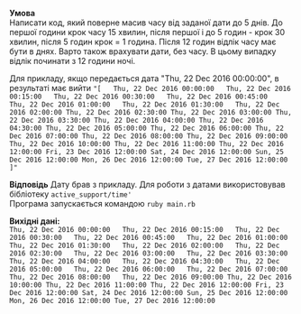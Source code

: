 **Умова**  
Написати код, який поверне масив часу від заданої дати до 5 днів. До першої години крок часу 15 хвилин, після першої і до 5 годин - крок 30 хвилин, після 5 годин крок = 1 година. Після 12 годин відлік часу має бути в днях. Варто також врахувати дати, без часу. В цьому випадку відлік починати з 12 години ночі.

Для прикладу, якщо передається дата "Thu, 22 Dec 2016 00:00:00", в результаті має вийти 
`"[  
Thu, 22 Dec 2016 00:00:00  
Thu, 22 Dec 2016 00:15:00  
Thu, 22 Dec 2016 00:30:00  
Thu, 22 Dec 2016 00:45:00  
Thu, 22 Dec 2016 01:00:00  
Thu, 22 Dec 2016 01:30:00  
Thu, 22 Dec 2016 02:00:00
Thu, 22 Dec 2016 02:30:00
Thu, 22 Dec 2016 03:00:00
Thu, 22 Dec 2016 03:30:00
Thu, 22 Dec 2016 04:00:00
Thu, 22 Dec 2016 04:30:00
Thu, 22 Dec 2016 05:00:00
Thu, 22 Dec 2016 06:00:00
Thu, 22 Dec 2016 07:00:00
Thu, 22 Dec 2016 08:00:00
Thu, 22 Dec 2016 09:00:00
Thu, 22 Dec 2016 10:00:00
Thu, 22 Dec 2016 11:00:00
Thu, 22 Dec 2016 12:00:00
Fri, 23 Dec 2016 12:00:00
Sat, 24 Dec 2016 12:00:00
Sun, 25 Dec 2016 12:00:00
Mon, 26 Dec 2016 12:00:00
Tue, 27 Dec 2016 12:00:00
]"`

**Відповідь**
Дату брав з прикладу. Для роботи з датами використовував бібліотеку `active_support/time'`  
Програма запускається командою `ruby main.rb`

**Вихідні дані:**   
`Thu, 22 Dec 2016 00:00:00  
Thu, 22 Dec 2016 00:15:00  
Thu, 22 Dec 2016 00:30:00  
Thu, 22 Dec 2016 00:45:00  
Thu, 22 Dec 2016 01:00:00  
Thu, 22 Dec 2016 01:30:00  
Thu, 22 Dec 2016 02:00:00  
Thu, 22 Dec 2016 02:30:00  
Thu, 22 Dec 2016 03:00:00  
Thu, 22 Dec 2016 03:30:00  
Thu, 22 Dec 2016 04:00:00  
Thu, 22 Dec 2016 04:30:00  
Thu, 22 Dec 2016 05:00:00  
Thu, 22 Dec 2016 06:00:00  
Thu, 22 Dec 2016 07:00:00  
Thu, 22 Dec 2016 08:00:00  
Thu, 22 Dec 2016 09:00:00
Thu, 22 Dec 2016 10:00:00
Thu, 22 Dec 2016 11:00:00
Thu, 22 Dec 2016 12:00:00
Fri, 23 Dec 2016 12:00:00
Sat, 24 Dec 2016 12:00:00
Sun, 25 Dec 2016 12:00:00
Mon, 26 Dec 2016 12:00:00
Tue, 27 Dec 2016 12:00:00
`
